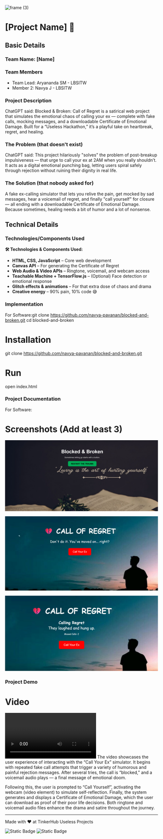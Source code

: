 <img width="3188" height="1202" alt="frame (3)" src="https://github.com/user-attachments/assets/517ad8e9-ad22-457d-9538-a9e62d137cd7" />


# [Project Name] 🎯


## Basic Details
### Team Name: [Name]


### Team Members
- Team Lead: Aryananda SM - LBSITW
- Member 2: Navya J - LBSITW


### Project Description
ChatGPT said:
Blocked & Broken: Call of Regret is a satirical web project that simulates the emotional chaos of calling your ex — complete with fake calls, mocking messages, and a downloadable Certificate of Emotional Damage. Built for a “Useless Hackathon,” it’s a playful take on heartbreak, regret, and healing.

### The Problem (that doesn't exist)
ChatGPT said:
This project hilariously "solves" the problem of post-breakup impulsiveness — that urge to call your ex at 2AM when you really shouldn’t. It acts as a digital emotional punching bag, letting users spiral safely through rejection without ruining their dignity in real life.

### The Solution (that nobody asked for)
A fake ex-calling simulator that lets you relive the pain, get mocked by sad messages, hear a voicemail of regret, and finally "call yourself" for closure — all ending with a downloadable Certificate of Emotional Damage. Because sometimes, healing needs a bit of humor and a lot of nonsense.
## Technical Details
### Technologies/Components Used
**🛠️ Technologies & Components Used:**

* **HTML, CSS, JavaScript** – Core web development
* **Canvas API** – For generating the Certificate of Regret
* **Web Audio & Video APIs** – Ringtone, voicemail, and webcam access
* **Teachable Machine + TensorFlow\.js** – (Optional) Face detection or emotional response
* **Glitch effects & animations** – For that extra dose of chaos and drama
* **Creative energy** – 90% pain, 10% code 😅

### Implementation
For Software:git clone https://github.com/navya-pavanan/blocked-and-broken.git
cd blocked-and-broken



# Installation
git clone https://github.com/navya-pavanan/blocked-and-broken.git

# Run
open index.html

### Project Documentation
For Software:

# Screenshots (Add at least 3)
![alt text](image.png)

![alt text](image-1.png)

![alt text](image-2.png)



### Project Demo
# Video
<video controls src="Blocked & Broken - Google Chrome 2025-08-02 06-44-11.mp4" title="Title"></video>
The video showcases the user experience of interacting with the “Call Your Ex” simulator. It begins with repeated fake call attempts that trigger a variety of humorous and painful rejection messages. After several tries, the call is “blocked,” and a voicemail audio plays — a final message of emotional doom.

Following this, the user is prompted to “Call Yourself”, activating the webcam (video element) to simulate self-reflection. Finally, the system generates and displays a Certificate of Emotional Damage, which the user can download as proof of their poor life decisions. Both ringtone and voicemail audio files enhance the drama and satire throughout the journey.





---
Made with ❤️ at TinkerHub Useless Projects 

![Static Badge](https://img.shields.io/badge/TinkerHub-24?color=%23000000&link=https%3A%2F%2Fwww.tinkerhub.org%2F)
![Static Badge](https://img.shields.io/badge/UselessProjects--25-25?link=https%3A%2F%2Fwww.tinkerhub.org%2Fevents%2FQ2Q1TQKX6Q%2FUseless%2520Projects)



